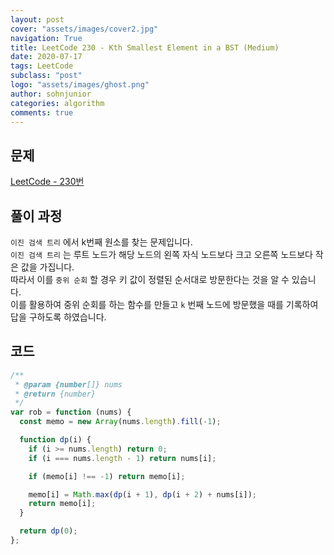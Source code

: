 ```yaml
---
layout: post
cover: "assets/images/cover2.jpg"
navigation: True
title: LeetCode 230 - Kth Smallest Element in a BST (Medium)
date: 2020-07-17
tags: LeetCode
subclass: "post"
logo: "assets/images/ghost.png"
author: sohnjunior
categories: algorithm
comments: true
---
```


## 문제

[LeetCode - 230번](https://leetcode.com/problems/kth-smallest-element-in-a-bst/)

## 풀이 과정

`이진 검색 트리` 에서 k번째 원소를 찾는 문제입니다. <br>
`이진 검색 트리` 는 루트 노드가 해당 노드의 왼쪽 자식 노드보다 크고 오른쪽 노드보다 작은 값을 가집니다. <br>
따라서 이를 `중위 순회` 할 경우 키 값이 정렬된 순서대로 방문한다는 것을 알 수 있습니다. <br>
이를 활용하여 중위 순회를 하는 함수를 만들고 `k` 번째 노드에 방문했을 때를 기록하여 답을 구하도록 하였습니다. <br>

## 코드

```javascript
/**
 * @param {number[]} nums
 * @return {number}
 */
var rob = function (nums) {
  const memo = new Array(nums.length).fill(-1);

  function dp(i) {
    if (i >= nums.length) return 0;
    if (i === nums.length - 1) return nums[i];

    if (memo[i] !== -1) return memo[i];

    memo[i] = Math.max(dp(i + 1), dp(i + 2) + nums[i]);
    return memo[i];
  }

  return dp(0);
};
```

